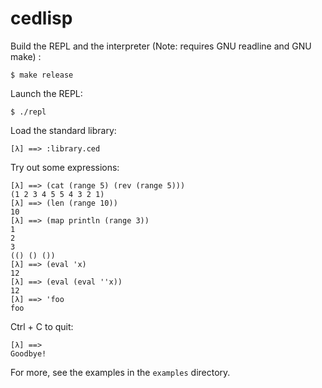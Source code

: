 # cedlisp

Build the REPL and the interpreter (Note: requires GNU readline and GNU make) :

`$ make release`

Launch the REPL:

`$ ./repl`

Load the standard library:

`[λ] ==> :library.ced`

Try out some expressions:

```
[λ] ==> (cat (range 5) (rev (range 5)))
(1 2 3 4 5 5 4 3 2 1)
[λ] ==> (len (range 10))
10
[λ] ==> (map println (range 3))
1
2
3
(() () ())
[λ] ==> (eval 'x)
12
[λ] ==> (eval (eval ''x))
12
[λ] ==> 'foo
foo
```

Ctrl + C to quit:
```
[λ] ==>
Goodbye!
```


For more, see the examples in the `examples` directory.
